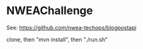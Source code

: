 # NWEAChallenge

See: https://github.com/nwea-techops/blogpostapi

clone, then "mvn install", then "./run.sh"
